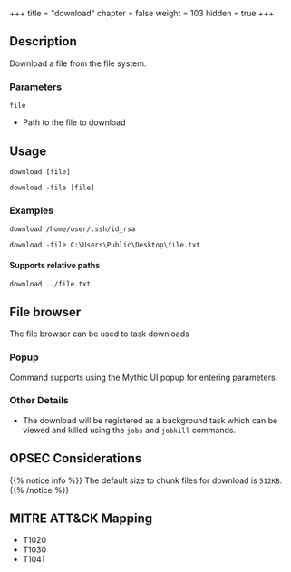 +++
title = "download"
chapter = false
weight = 103
hidden = true
+++

## Description
Download a file from the file system.

### Parameters
`file`
 * Path to the file to download

## Usage
```
download [file]
```
```
download -file [file]
```

### Examples
```
download /home/user/.ssh/id_rsa
```
```
download -file C:\Users\Public\Desktop\file.txt
```

#### Supports relative paths
```
download ../file.txt
```

## File browser
The file browser can be used to task downloads

### Popup
Command supports using the Mythic UI popup for entering parameters.

### Other Details
 * The download will be registered as a background task which can be viewed and killed using
the `jobs` and `jobkill` commands.

## OPSEC Considerations
{{% notice info %}}
The default size to chunk files for download is `512KB`.
{{% /notice %}}

## MITRE ATT&CK Mapping
 - T1020
 - T1030
 - T1041
